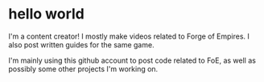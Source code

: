 # hello world

I'm a content creator! I mostly make videos related to Forge of Empires. I also post written guides for the same game. 

I'm mainly using this github account to post code related to FoE, as well as possibly some other projects I'm working on. 
